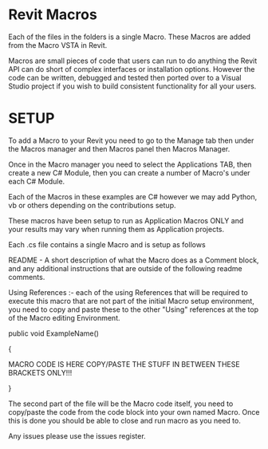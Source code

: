Revit Macros
========

Each of the files in the folders is a single Macro. These Macros are added from the Macro VSTA in Revit.

Macros are small pieces of code that users can run to do anything the Revit API can do short of complex interfaces or installation options. However the code can be written, debugged and tested then ported over to a Visual Studio project if you wish to build consistent functionality for all your users.

SETUP
========

To add a Macro to your Revit you need to go to the Manage tab then under the Macros manager and then Macros panel then Macros Manager.

Once in the Macro manager you need to select the Applications TAB, then create a new C# Module, then you can create a number of Macro's under each C# Module.

Each of the Macros in these examples are C# however we may add Python, vb or others depending on the contributions setup.

These macros have been setup to run as Application Macros ONLY and your results may vary when running them as Application projects.

Each .cs file contains a single Macro and is setup as follows

README - A short description of what the Macro does as a Comment block, and any additional instructions that are outside of the following readme comments.

Using References :- each of the using References that will be required to execute this macro that are not part of the initial Macro setup environment, you need to copy and paste these to the other "Using" references at the top of the Macro editing Environment.

public void ExampleName() 

{ 

 MACRO CODE IS HERE COPY/PASTE THE STUFF IN BETWEEN THESE BRACKETS ONLY!!! 
 
} 


The second part of the file will be the Macro code itself, you need to copy/paste the code from the code block into your own named Macro. Once this is done you should be able to close and run macro as you need to.

Any issues please use the issues register.
